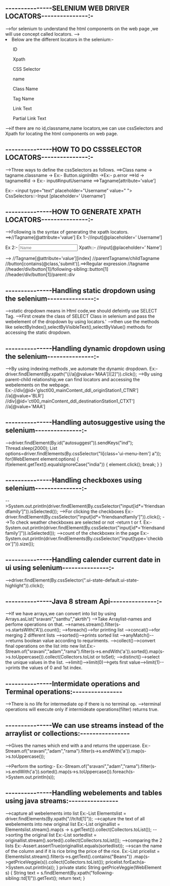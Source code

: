 
<h2>---------------SELENIUM WEB DRIVER LOCATORS---------------:-</h2>
-->for selenium to understand the html components on the web page ,we will use concept called locators.
--><li>Below are the different locators in the selenium:-</li>
   <ul>ID</ul>
   <ul>Xpath</ul>
   <ul>CSS Selector</ul>
   <ul>name</ul>
   <ul>Class Name</ul>
   <ul>Tag Name</ul>
   <ul>Link Text</ul>
   <ul>Partial Link Text</ul>
-->if there are no id,classname,name locators,we can use cssSelectors and Xpath for locating the html components on web page.

<h2>---------------HOW TO DO CSSSELECTOR LOCATORS---------------:-</h2>
-->Three ways to define the cssSelectors as follows.
==>Class name -> tagname.classname -> Ex:- Button.signInBtn ->Ex:- p.error
==>Id -> tagname#id  -> Ex:- input#inputUsername
==>Tagname[attribute=’value’]

Ex:- <input type="text" placeholder="Username” value=" ">
     CssSelectors::-Input [placeholder=’ Username’]
   
<h2>---------------HOW TO GENERATE XPATH LOCATORS---------------:-</h2>
-->Following is the syntax of generating the xpath locators.
==>//Tagname[@attribute=’value’]
 Ex 1:-//input[@placeholder=’ Username’]

 Ex 2:- <input type="text" placeholder="Name">
        Xpath::- //input[@placeholder=’ Name’]
		
--> //Tagname[@attribute=’value’][index]
	//parentTagname/childTagname
	//button[contains(@class,'submit')].==>Regular expression 
	//tagname
	//header/div/button[1]/following-sibling::button[1]
	//header/div/button[1]/parent::div
		
<h2>---------------Handling static dropdown using the selenium---------------:-</h2>
-->static dropdown means in Html code,we should defeintly use SELECT Tag.
-->First create the class of SELECT Class in selenium and pass the webelement of the dropdown by using locators.'
-->then use the methods like selectByIndex(),selectByVisibleText(),selectByValue() methods for accessing the static dropdown.

<h2>---------------Handling dynamic dropdown using the selenium---------------:-</h2>
-->By using indexing methods ,we automate the dynamic dropdown.
   Ex:-driver.findElement(By.xpath("(//a[@value='MAA'])[2]")).click();
-->By using parent-child relationship,we can find locators and accessing the webelements on the webpage.
   Ex:-//div[@id='glsctl00_mainContent_ddl_originStation1_CTNR'] //a[@value='BLR']
       //div[@id='ctl00_mainContent_ddl_destinationStation1_CTXT']  //a[@value='MAA']

<h2>---------------Handling autosuggestive using the selenium---------------:-</h2>
-->driver.findElement(By.id("autosuggest")).sendKeys("ind");
		Thread.sleep(2000);
		List<WebElement> options=driver.findElements(By.cssSelector("li[class='ui-menu-item'] a"));
		for(WebElement element:options) {
			if(element.getText().equalsIgnoreCase("india")) {
				element.click();
				break;
			}
		}

<h2>---------------Handling checkboxes using selenium---------------:-</h2>
-->System.out.println(driver.findElement(By.cssSelector("input[id*='friendsandfamily']")).isSelected());
-->For clicking the checkboxes
   Ex:-driver.findElement(By.cssSelector("input[id*='friendsandfamily']")).click();
-->To check weather checkboxes are selected or not -return t or f.
   Ex:-System.out.println(driver.findElement(By.cssSelector("input[id*='friendsandfamily']")).isSelected());
-->count of the checkboxex in the page
   Ex:-System.out.println(driver.findElements(By.cssSelector("input[type='checkbox']")).size());
  
<h2>---------------Handling calender current date in ui using selenium---------------:-</h2>
-->driver.findElement(By.cssSelector(".ui-state-default.ui-state-highlight")).click();  

<h2>---------------Java 8 stream Api---------------:-</h2>
-->If we have arrays,we can convert into list by using Arrays.asList("sravani","santhu","akrtih")
-->Take Arraylist-names and perfome operations on that.
-->names.stream().filter(s->s.startsWith('A')).count();
-->foreach()-->for printing list
-->concat()-->for merging 2 different lists
-->sorted()-->prints sorted list
-->anyMatch()-->returns boolean value according to requriments.
-->collect()-->convert final operations on the list into new list.Ex:-Stream.of("sravani","adam","rama").filter(s->s.endWith('a')).sorted().map(s->s.toUppercase()).collect(Collectors.toList or toSet);
-->distinct()-->select the unique values in the list.
-->limit()-->limit(0)-->gets first value-->limit(1)-->prints the values of 0 and 1st index.
<h2>---------------Intermidate operations and Terminal operations:----------------</h2>
-->There is no life for intermediate op if there is no terminal op.
-->terminal operations will execute only if intermideate operations(filter) returns true.

<h2>---------------We can use streams instead of the arraylist or collections:----------------</h2>
-->Gives the names which end with a and returns the uppercase.
   Ex:-Stream.of("sravani","adam","rama").filter(s->s.endWith('a')).map(s->s.toUppercase());
   
-->Perform the sorting:- 
   Ex:-Stream.of("sravani","adam","rama").filter(s->s.endWith('a')).sorted().map(s->s.toUppercase()).foreach(s->System.out.println(s));  
   
<h2>---------------Handling webelements and tables using java streams:----------------</h2>

-->capture all webelements into list
   Ex:-List<WebElement> Elementslist = driver.findElements(By.xpath("//tr/td[1]"));
-->capture the text of all webelements into new original list
   Ex:-List<String> originallist = Elementslist.stream().map(s -> s.getText()).collect(Collectors.toList());
-->sorting the original list
   Ex:-List<String> sortedlist = originallist.stream().sorted().collect(Collectors.toList());
-->comparing the 2 lists
   Ex:-Assert.assertTrue(originallist.equals(sortedlist));
-->scan the name of the column and if it is rice bring the price of the rice.
   Ex:-List<String> pricelist = Elementslist.stream().filter(s->s.getText().contains("Beans"))
				.map(s->getPriceVeggie(s)).collect(Collectors.toList());
		pricelist.forEach(a->System.out.println(a));
	}
	private static String getPriceVeggie(WebElement s) {
		String text = s.findElement(By.xpath("following-sibling::td[1]")).getText();
		return text;
	}
       
